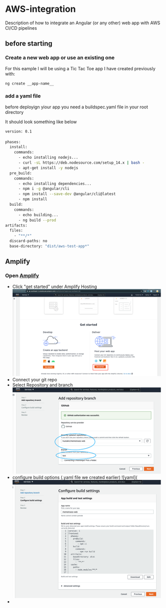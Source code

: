 # AWS-integration
Description of how to integrate an Angular (or any other) web app with AWS CI/CD pipelines

## before starting


### Create a new web app or use an existing one
For this eample I will be using a Tic Tac Toe app I have created previously with:
```sh
ng create __app-name__ 
```
### add a yaml file

before deployign yiour app you need a buildspec.yaml file in your root directory

It should look something like below
```sh
version: 0.1

phases:
  install:
    commands:
      - echo installing nodejs...
      - curl -sL https://deb.nodesource.com/setup_14.x | bash -
      - apt-get install -y nodejs
  pre_build:
    commands:
      - echo installing dependencies...
      - npm i -g @angular/cli
      - npm install --save-dev @angular/cli@latest
      - npm install
  build:
    commands:
      - echo building...
      - ng build --prod
artifacts:
  files:
    - "**/*"
  discard-paths: no
  base-directory: "dist/aws-test-app*"
```

## Amplify 
### Open [Amplify](https://console.aws.amazon.com/amplify/home)
- Click "get started" under Amplify Hosting ![get started](/amplify-get-start-app.png)
- Connect your git repo 
- Select Repository and branch ![connect](/connect-github-test-branch.png)
- configure build options (.yaml file we created earlier) ![yaml](![connect](/configure-build-settings-web.png)
- 




